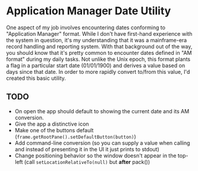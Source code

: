 # Application Manager Date Utility

One aspect of my job involves encountering dates conforming to "Application Manager" format. While I don't have first-hand experience with the system in question, it's my understanding that it was a mainframe-era record handling and reporting system. With that background out of the way, you should know that it's pretty common to encounter dates defined in "AM format" during my daily tasks. Not unlike the Unix epoch, this format plants a flag in a particular start date (01/01/1900) and derives a value based on days since that date. In order to more rapidly convert to/from this value, I'd created this basic utility.

## TODO
* On open the app should default to showing the current date and its AM conversion.
* Give the app a distinctive icon
* Make one of the buttons default (`frame.getRootPane().setDefaultButton(button)`)
* Add command-line conversion (so you can supply a value when calling and instead of presenting it in the UI it just prints to stdout)
* Change positioning behavior so the window doesn't appear in the top-left (call `setLocationRelativeTo(null)` but **after** pack())
